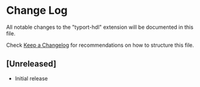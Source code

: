 # Change Log

All notable changes to the "typort-hdl" extension will be documented in this file.

Check [Keep a Changelog](http://keepachangelog.com/) for recommendations on how to structure this file.

## [Unreleased]

- Initial release